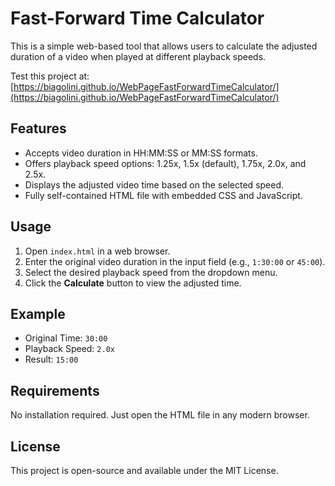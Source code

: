 # Fast-Forward Time Calculator

This is a simple web-based tool that allows users to calculate the adjusted duration of a video when played at different playback speeds.

Test this project at: [https://biagolini.github.io/WebPageFastForwardTimeCalculator/](https://biagolini.github.io/WebPageFastForwardTimeCalculator/)

## Features
- Accepts video duration in HH:MM:SS or MM:SS formats.
- Offers playback speed options: 1.25x, 1.5x (default), 1.75x, 2.0x, and 2.5x.
- Displays the adjusted video time based on the selected speed.
- Fully self-contained HTML file with embedded CSS and JavaScript.

## Usage
1. Open `index.html` in a web browser.
2. Enter the original video duration in the input field (e.g., `1:30:00` or `45:00`).
3. Select the desired playback speed from the dropdown menu.
4. Click the **Calculate** button to view the adjusted time.

## Example
- Original Time: `30:00`
- Playback Speed: `2.0x`
- Result: `15:00`

## Requirements
No installation required. Just open the HTML file in any modern browser.

## License
This project is open-source and available under the MIT License.

